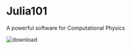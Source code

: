# Julia101
A powerful software for Computational Physics

![download](https://user-images.githubusercontent.com/99118678/180588076-1ada9f8f-68cf-4d5a-bc9d-59dc280cd335.png)

